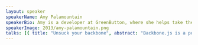 ```yaml
---
layout: speaker
speakerName: Amy Palamountain
speakerBio: Amy is a developer at GreenButton, where she helps take the High Performance Computing space up into the clouds. A usual suspect at local dev focused user groups, she spends her days and nights hacking up a storm or learning something new and she loves every minute of it.
speakerImage: 2013/amy-palamountain.png
talks: [{ title: "Unsuck your backbone", abstract: "Backbone.js is a popular, super lightweight JavaScript framework which helps you structure your code MVC style. If you're building JavaScript applications of any reasonable size, you might have heard of it and you might have even given it a try. But if you have used it in anger, then you may have found that a backbone only gets you so far. As your application gets bigger, so does the complexity of your boilerplate code and structure. Let's kick this complexity to the curb, and string up our backbone on a marionette(.js).", link: 'https://www.youtube.com/embed/0o2whtCJw8I' }]
---
```

